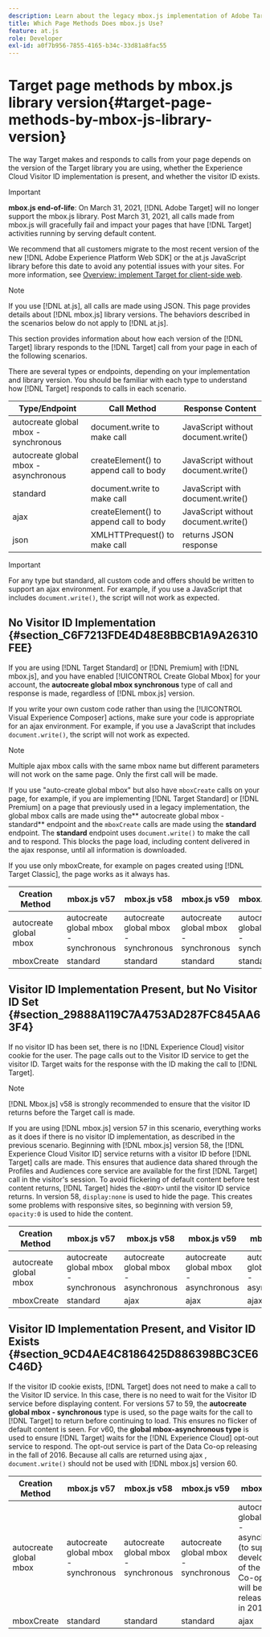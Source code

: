 ```yaml
---
description: Learn about the legacy mbox.js implementation of Adobe Target. Migrate to the Adobe Experience Platform Web SDK (AEP Web SDK) or to the latest version of at.js.
title: Which Page Methods Does mbox.js Use?
feature: at.js
role: Developer
exl-id: a0f7b956-7855-4165-b34c-33d81a8fac55
---
```

# Target page methods by mbox.js library version{#target-page-methods-by-mbox-js-library-version}

The way Target makes and responds to calls from your page depends on the version of the Target library you are using, whether the Experience Cloud Visitor ID implementation is present, and whether the visitor ID exists.

>[!IMPORTANT]
>
>**mbox.js end-of-life**: On March 31, 2021, [!DNL Adobe Target] will no longer support the mbox.js library. Post March 31, 2021, all calls made from mbox.js will gracefully fail and impact your pages that have [!DNL Target] activities running by serving default content.
>
>We recommend that all customers migrate to the most recent version of the new [!DNL Adobe Experience Platform Web SDK] or the at.js JavaScript library before this date to avoid any potential issues with your sites. For more information, see [Overview: implement Target for client-side web](/help/c-implementing-target/c-implementing-target-for-client-side-web/implement-target-for-client-side-web.md).

>[!NOTE]
>
>If you use [!DNL at.js], all calls are made using JSON. This page provides details about [!DNL mbox.js] library versions. The behaviors described in the scenarios below do not apply to [!DNL at.js].

This section provides information about how each version of the [!DNL Target] library responds to the [!DNL Target] call from your page in each of the following scenarios.

There are several types or endpoints, depending on your implementation and library version. You should be familiar with each type to understand how [!DNL Target] responds to calls in each scenario.

| Type/Endpoint | Call Method | Response Content |
|--- |--- |--- |
|autocreate global mbox - synchronous|document.write to make call|JavaScript without document.write()|
|autocreate global mbox - asynchronous|createElement() to append call to body|JavaScript without document.write()|
|standard|document.write to make call|JavaScript with document.write()|
|ajax|createElement() to append call to body|JavaScript without document.write()|
|json|XMLHTTPrequest() to make call|returns JSON response|

>[!IMPORTANT]
>
>For any type but standard, all custom code and offers should be written to support an ajax environment. For example, if you use a JavaScript that includes `document.write()`, the script will not work as expected.

## No Visitor ID Implementation {#section_C6F7213FDE4D48E8BBCB1A9A26310FEE}

If you are using [!DNL Target Standard] or [!DNL Premium] with [!DNL mbox.js], and you have enabled [!UICONTROL Create Global Mbox] for your account, the **autocreate global mbox synchronous** type of call and response is made, regardless of [!DNL mbox.js] version.

If you write your own custom code rather than using the [!UICONTROL Visual Experience Composer] actions, make sure your code is appropriate for an ajax environment. For example, if you use a JavaScript that includes `document.write()`, the script will not work as expected.

>[!NOTE]
>
>Multiple ajax mbox calls with the same mbox name but different parameters will not work on the same page. Only the first call will be made.

If you use "auto-create global mbox" but also have `mboxCreate` calls on your page, for example, if you are implementing [!DNL Target Standard] or [!DNL Premium] on a page that previously used in a legacy implementation, the global mbox calls are made using the** autocreate global mbox - standard** endpoint and the `mboxCreate` calls are made using the **standard** endpoint. The **standard** endpoint uses `document.write()` to make the call and to respond. This blocks the page load, including content delivered in the ajax response, until all information is downloaded.

If you use only mboxCreate, for example on pages created using [!DNL Target Classic], the page works as it always has.

|  Creation Method  | mbox.js v57  | mbox.js v58  | mbox.js v59  | mbox.js v60  |
|---|---|---|---|---|
|  autocreate global mbox  | autocreate global mbox - synchronous  | autocreate global mbox - synchronous  | autocreate global mbox - synchronous  | autocreate global mbox - synchronous  |
|  mboxCreate  | standard  | standard  | standard  | standard  |

## Visitor ID Implementation Present, but No Visitor ID Set {#section_29888A119C7A4753AD287FC845AA63F4}

If no visitor ID has been set, there is no [!DNL Experience Cloud] visitor cookie for the user. The page calls out to the Visitor ID service to get the visitor ID. Target waits for the response with the ID making the call to [!DNL Target].

>[!NOTE]
>
>[!DNL Mbox.js] v58  is strongly recommended to ensure that the visitor ID returns before the Target call is made.

If you are using [!DNL mbox.js] version 57 in this scenario, everything works as it does if there is no visitor ID implementation, as described in the previous scenario. Beginning with [!DNL mbox.js] version 58, the [!DNL Experience Cloud Visitor ID] service returns with a visitor ID before [!DNL Target] calls are made. This ensures that audience data shared through the Profiles and Audiences core service are available for the first [!DNL Target] call in the visitor's session. To avoid flickering of default content before test content returns, [!DNL Target] hides the `<BODY>` until the visitor ID service returns. In version 58, `display:none` is used to hide the page. This creates some problems with responsive sites, so beginning with version 59, `opacity:0` is used to hide the content.

|  Creation Method  | mbox.js v57  | mbox.js v58  | mbox.js v59  | mbox.js v60  |
|---|---|---|---|---|
|  autocreate global mbox  | autocreate global mbox - synchronous  | autocreate global mbox - asynchronous  | autocreate global mbox - asynchronous  | autocreate global mbox - asynchronous  |
|  mboxCreate  | standard  | ajax  | ajax  | ajax  |

## Visitor ID Implementation Present, and Visitor ID Exists {#section_9CD4AE4C8186425D886398BC3CE6C46D}

If the visitor ID cookie exists, [!DNL Target] does not need to make a call to the Visitor ID service. In this case, there is no need to wait for the Visitor ID service before displaying content. For versions 57 to 59, the **autocreate global mbox - synchronous** type is used, so the page waits for the call to [!DNL Target] to return before continuing to load. This ensures no flicker of default content is seen. For v60, the **global mbox-asynchronous type** is used to ensure [!DNL Target] waits for the [!DNL Experience Cloud] opt-out service to respond. The opt-out service is part of the Data Co-op releasing in the fall of 2016. Because all calls are returned using ajax , `document.write()` should not be used with [!DNL mbox.js] version 60.

|  Creation Method  | mbox.js v57  | mbox.js v58  | mbox.js v59  | mbox.js v60  |
|---|---|---|---|---|
|  autocreate global mbox  | autocreate global mbox - synchronous  | autocreate global mbox - synchronous  | autocreate global mbox - synchronous  | autocreate global mbox - asynchronous (to support development of the Data Co-op, which will be released later in 2016)  |
|  mboxCreate  | standard  | standard  | standard  | ajax  |
